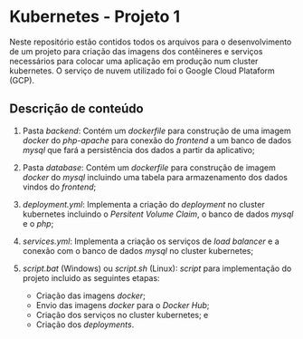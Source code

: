 # Kubernetes - Projeto 1

Neste repositório estão contidos todos os arquivos para o desenvolvimento de um projeto para criação das imagens dos contêineres e serviços necessários para colocar uma aplicação em produção num cluster kubernetes. O serviço de nuvem utilizado foi o Google Cloud Plataform (GCP).

## Descrição de conteúdo

1. Pasta *backend*: Contém um *dockerfile* para construção de uma imagem *docker* do *php-apache* para conexão do *frontend* a um banco de dados *mysql* que fará a persistência dos dados a partir da aplicativo;

2. Pasta *database*: Contém um *dockerfile* para construção de imagem *docker* do *mysql* incluindo uma tabela para armazenamento dos dados vindos do *frontend*;

3. *deployment.yml*: Implementa a criação do *deployment* no cluster kubernetes incluindo o *Persitent Volume Claim*, o banco de dados *mysql* e o *php*;

4. *services.yml*: Implementa a criação os serviços de *load balancer* e a conexão com o banco de dados *mysql* no cluster kubernetes;

5. *script.bat* (Windows) ou *script.sh* (Linux): *script* para implementação do projeto incluido as seguintes etapas:
    * Criação das imagens *docker*;
    * Envio das imagens *docker* para o *Docker Hub*;
    * Criação dos serviços no cluster kubernetes; e
    * Criação dos *deployments*. 
